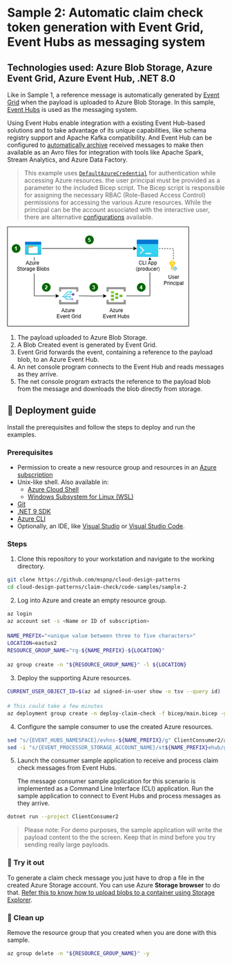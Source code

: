 # Sample 2: Automatic claim check token generation with Event Grid, Event Hubs as messaging system

## Technologies used: Azure Blob Storage, Azure Event Grid, Azure Event Hub, .NET 8.0

Like in Sample 1, a reference message is automatically generated by [Event Grid](https://azure.microsoft.com/services/event-grid/) when the payload is uploaded to Azure Blob Storage. In this sample, [Event Hubs](https://learn.microsoft.com/azure/event-hubs) is used as the messaging system.

Using Event Hubs enable integration with a existing Event Hub-based solutions and to take advantage of its unique capabilities, like schema registry support and Apache Kafka compatibility. And Event Hub can be configured to [automatically archive](https://learn.microsoft.com/azure/event-hubs/event-hubs-capture-overview) received messages to make then available as an Avro files for integration with tools like Apache Spark, Stream Analytics, and Azure Data Factory.

> This example uses [`DefaultAzureCredential`](https://learn.microsoft.com/dotnet/azure/sdk/authentication/#defaultazurecredential) for authentication while accessing Azure resources. the user principal must be provided as a parameter to the included Bicep script. The Bicep script is responsible for assigning the necessary RBAC (Role-Based Access Control) permissions for accessing the various Azure resources. While the principal can be the account associated with the interactive user, there are alternative [configurations](https://learn.microsoft.com/dotnet/azure/sdk/authentication/?tabs=command-line#exploring-the-sequence-of-defaultazurecredential-authentication-methods) available.

![A diagram showing Event Grid connected to Azure Blob Storage. As blobs are created, Event Grid forwards a message, containing the reference to the blob, to an Event Hub. A consumer CLI application receives the message from the queue, extracts the reference, and dowloads the blob from the storage account.](images/sample-2-diagram.png)

1. The payload uploaded to Azure Blob Storage.
1. A Blob Created event is generated by Event Grid.
1. Event Grid forwards the event, containing a reference to the payload blob, to an Azure Event Hub.
1. An net console program connects to the Event Hub and reads messages as they arrive.
1. The net console program extracts the reference to the payload blob from the message and downloads the blob directly from storage.

## :rocket: Deployment guide

Install the prerequisites and follow the steps to deploy and run the examples.

### Prerequisites

- Permission to create a new resource group and resources in an [Azure subscription](https://azure.com/free)
- Unix-like shell. Also available in:
  - [Azure Cloud Shell](https://shell.azure.com/)
  - [Windows Subsystem for Linux (WSL)](https://learn.microsoft.com/windows/wsl/install)
- [Git](https://git-scm.com/downloads)
- [.NET 9 SDK](https://dotnet.microsoft.com/download/dotnet/9.0)
- [Azure CLI](https://learn.microsoft.com/cli/azure/install-azure-cli)
- Optionally, an IDE, like [Visual Studio](https://visualstudio.microsoft.com/downloads/) or [Visual Studio Code](https://code.visualstudio.com/).

### Steps

1. Clone this repository to your workstation and navigate to the working directory.

  ```bash
  git clone https://github.com/mspnp/cloud-design-patterns
  cd cloud-design-patterns/claim-check/code-samples/sample-2
  ```  

2. Log into Azure and create an empty resource group.

  ```bash
  az login
  az account set -s <Name or ID of subscription>

  NAME_PREFIX="<unique value between three to five characters>"
  LOCATION=eastus2
  RESOURCE_GROUP_NAME="rg-${NAME_PREFIX}-${LOCATION}"

  az group create -n "${RESOURCE_GROUP_NAME}" -l ${LOCATION}
  ```  

3. Deploy the supporting Azure resources.

  ```bash
  CURRENT_USER_OBJECT_ID=$(az ad signed-in-user show -o tsv --query id)

  # This could take a few minutes
  az deployment group create -n deploy-claim-check -f bicep/main.bicep -g "${RESOURCE_GROUP_NAME}" -p namePrefix=$NAME_PREFIX principalId=$CURRENT_USER_OBJECT_ID
  ```  

4. Configure the sample consumer to use the created Azure resources.

  ```bash
  sed "s/{EVENT_HUBS_NAMESPACE}/evhns-${NAME_PREFIX}/g" ClientConsumer2/appsettings.json.template >ClientConsumer2/appsettings.json
  sed -i "s/{EVENT_PROCESSOR_STORAGE_ACCOUNT_NAME}/st${NAME_PREFIX}ehub/g" ClientConsumer2/appsettings.json
  ```  

5. Launch the consumer sample application to receive and process claim check messages from Event Hubs.

   The message consumer sample application for this scenario is implemented as a Command Line Interface (CLI) application. Run the sample application to connect to Event Hubs and process messages as they arrive.

  ```bash
  dotnet run --project ClientConsumer2
  ```  

> Please note: For demo purposes, the sample application will write the payload content to the the screen. Keep that in mind before you try sending really large payloads.

### :checkered_flag: Try it out

To generate a claim check message you just have to drop a file in the created Azure Storage account. You can use Azure **Storage browser** to do that. [Refer this to know how to upload blobs to a container using Storage Explorer](https://learn.microsoft.com/azure/storage/blobs/quickstart-storage-explorer#upload-blobs-to-the-container).

### :broom: Clean up

Remove the resource group that you created when you are done with this sample.

  ```bash
  az group delete -n "${RESOURCE_GROUP_NAME}" -y
  ```  
